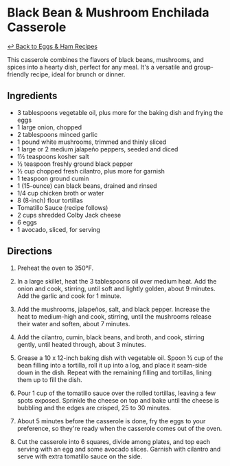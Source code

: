 # Black Bean & Mushroom Enchilada Casserole

[&larrhk; Back to Eggs &amp; Ham Recipes](./README.md)

This casserole combines the flavors of black beans, mushrooms, and spices into a hearty dish, perfect for any meal. It's a versatile and group-friendly recipe, ideal for brunch or dinner.

## Ingredients

- 3 tablespoons vegetable oil, plus more for the baking dish and frying the eggs
- 1 large onion, chopped
- 2 tablespoons minced garlic
- 1 pound white mushrooms, trimmed and thinly sliced
- 1 large or 2 medium jalapeño peppers, seeded and diced
- 1½ teaspoons kosher salt
- ½ teaspoon freshly ground black pepper
- ½ cup chopped fresh cilantro, plus more for garnish
- 1 teaspoon ground cumin
- 1 (15-ounce) can black beans, drained and rinsed
- 1/4 cup chicken broth or water
- 8 (8-inch) flour tortillas
- Tomatillo Sauce (recipe follows)
- 2 cups shredded Colby Jack cheese
- 6 eggs
- 1 avocado, sliced, for serving

## Directions

1. Preheat the oven to 350°F.

2. In a large skillet, heat the 3 tablespoons oil over medium heat. Add the onion and cook, stirring, until soft and lightly golden, about 9 minutes. Add the garlic and cook for 1 minute.

3. Add the mushrooms, jalapeños, salt, and black pepper. Increase the heat to medium-high and cook, stirring, until the mushrooms release their water and soften, about 7 minutes.

4. Add the cilantro, cumin, black beans, and broth, and cook, stirring gently, until heated through, about 3 minutes.

5. Grease a 10 x 12-inch baking dish with vegetable oil. Spoon ½ cup of the bean filling into a tortilla, roll it up into a log, and place it seam-side down in the dish. Repeat with the remaining filling and tortillas, lining them up to fill the dish.

6. Pour 1 cup of the tomatillo sauce over the rolled tortillas, leaving a few spots exposed. Sprinkle the cheese on top and bake until the cheese is bubbling and the edges are crisped, 25 to 30 minutes.

7. About 5 minutes before the casserole is done, fry the eggs to your preference, so they're ready when the casserole comes out of the oven.

8. Cut the casserole into 6 squares, divide among plates, and top each serving with an egg and some avocado slices. Garnish with cilantro and serve with extra tomatillo sauce on the side.